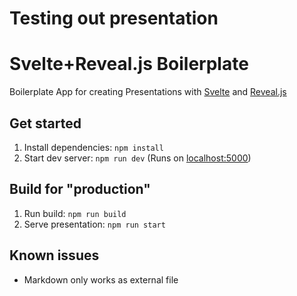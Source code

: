 # Testing out presentation


# Svelte+Reveal.js Boilerplate

Boilerplate App for creating Presentations with [Svelte](https://svelte.dev/) and [Reveal.js](https://revealjs.com/)

## Get started

1. Install dependencies: `npm install`
2. Start dev server: `npm run dev` (Runs on [localhost:5000](http://localhost:5000))

## Build for "production"

1. Run build: `npm run build`
2. Serve presentation: `npm run start`

## Known issues
- Markdown only works as external file

